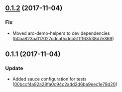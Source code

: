 <a name="0.1.2"></a>
## [0.1.2](https://github.com/advanced-rest-client/arc-project-selector/compare/0.1.1...0.1.2) (2017-11-04)


### Fix

* Moved arc-demo-helpers to dev dependencies ([b0aa823aa117027cdca0cdcb511ff63538d7e369](https://github.com/advanced-rest-client/arc-project-selector/commit/b0aa823aa117027cdca0cdcb511ff63538d7e369))



<a name="0.1.1"></a>
## 0.1.1 (2017-11-04)


### Update

* Added sauce configuration for tests ([00bccf4a92a28fa0c94c2add2d6ba9eec1e78d20](https://github.com/advanced-rest-client/arc-project-selector/commit/00bccf4a92a28fa0c94c2add2d6ba9eec1e78d20))



